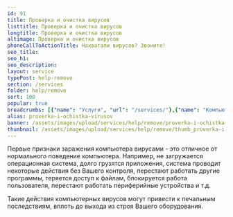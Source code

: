 ```yaml
---
id: 91
title: Проверка и очистка вирусов
listtitle: Проверка и очистка вирусов
longtitle: Проверка и очистка вирусов
altimage: Проверка и очистка вирусов
phoneCallToActionTitle: Нахватали вирусов? Звоните!
seo_title: 
seo_h1: 
seo_description: 
layout: service
typePost: help-remove
section: /services
folder: help/remove
sort: 100
popular: true
breadcrumbs: [{"name": "Услуги", "url": "/services/"},{"name": "Компьютерная помощь", "url": "/services/help/"},{"name": "Удаление ПО и вирусов", "url": "/services/help/remove/"}]
alias: proverka-i-ochistka-virusov
banner: /assets/images/upload/services/help/remove/proverka-i-ochistka-virusov.jpg
thumbnail: /assets/images/upload/services/help/remove/thumb_proverka-i-ochistka-virusov.jpg
---
```

Первые признаки заражения компьютера вирусами - это отличное от нормального поведение компьютера. Например, не загружается операционная система, долго грузятся приложения, система проводит некоторые действия без Вашего контроля, перестают работать другие программы, теряется доступ к файлам, блокируется работа пользователя, перестают работать периферийные устройства и т.д.

Такие действия компьютерных вирусов могут привести к печальным последствиям, вплоть до выхода из строя Вашего оборудования.